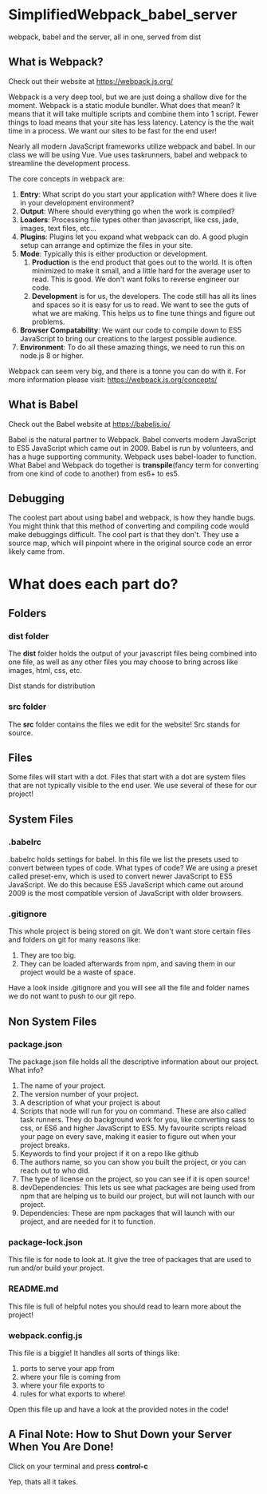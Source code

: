 # SimplifiedWebpack_babel_server
webpack, babel and the server, all in one, served from dist

## What is Webpack?
Check out their website at https://webpack.js.org/

Webpack is a very deep tool, but we are just doing a shallow dive for the moment.  Webpack is a static module bundler.  What does that mean?  It means that it will take multiple scripts and combine them into 1 script.  Fewer things to load means that your site has less latency.  Latency is the the wait time in a process.  We want our sites to be fast for the end user!  

Nearly all modern JavaScript frameworks utilize webpack and babel.  In our class we will be using Vue.  Vue uses taskrunners, babel and webpack to streamline the development process.

The core concepts in webpack are:
1. **Entry**: What script do you start your application with?  Where does it live in your development environment?
2. **Output**:  Where should everything go when the work is compiled?  
3. **Loaders**: Processing file types other than javascript, like css, jade, images, text files, etc...
4. **Plugins**: Plugins let you expand what webpack can do.  A good plugin setup can arrange and optimize the files in your site.
5. **Mode**: Typically this is either production or development.  
    1. **Production** is the end product that goes out to the world.  It is often minimized to make it small, and a little hard for the average user to read.  This is good.  We don't want folks to reverse engineer our code.
    2. **Development** is for us, the developers.  The code still has all its lines and spaces so it is easy for us to read.  We want to see the guts of what we are making.  This helps us to fine tune things and figure out problems.
6. **Browser Compatability**: We want our code to compile down to ES5 JavaScript to bring our creations to the largest possible audience.  
7.  **Environment**: To do all these amazing things, we need to run this on node.js 8 or higher.

Webpack can seem very big, and there is a tonne you can do with it.  For more information please visit: https://webpack.js.org/concepts/

## What is Babel
Check out the Babel website at https://babeljs.io/

Babel is the natural partner to Webpack.  Babel converts modern JavaScript to ES5 JavaScript which came out in 2009. Babel is run by volunteers, and has a huge supporting community.  Webpack uses babel-loader to function.  What Babel and Webpack do together is **transpile**(fancy term for converting from one kind of code to another) from es6+ to es5.

## Debugging
The coolest part about using babel and webpack, is how they handle bugs.  You might think that this method of converting and compiling code would make debuggings difficult.  The cool part is that they don't.  They use a source map, which will pinpoint where in the original source code an error likely came from.  


# What does each part do?

## Folders

### dist folder
The **dist** folder holds the output of your javascript files being combined into one file, as well as any other files you may choose to bring across like images, html, css, etc.

Dist stands for distribution

### src folder
The **src** folder contains the files we edit for the website!  Src stands for source.

## Files
Some files will start with a dot.  Files that start with a dot are system files that are not typically visible to the end user.  We use several of these for our project!

## System Files

### .babelrc
.babelrc holds settings for babel.  In this file we list the presets used to convert between types of code.  What types of code?  We are using a preset called preset-env, which is used to  convert newer JavaScript to ES5 JavaScript.  We do this because ES5 JavaScript which came out around 2009 is the most compatible version of JavaScript with older browsers.

### .gitignore
This whole project is being stored on git.  We don't want store certain files and folders on git for many reasons like:
1. They are too big.
2. They can be loaded afterwards from npm, and saving them in our project would be a waste of space.

Have a look inside .gitignore and you will see all the file and folder names we do not want to push to our git repo.

## Non System Files

### package.json
The package.json file holds all the descriptive information about our project.  What info?
1. The name of your project.
2. The version number of your project.
3. A description of what your project is about
4. Scripts that node will run for you on command.  These are also called task runners.  They do background work for you, like converting sass to css, or ES6 and higher JavaScript to ES5.  My favourite scripts reload your page on every save, making it easier to figure out when your project breaks.
5. Keywords to find your project if it on a repo like github
6. The authors name, so you can show you built the project, or you can reach out to who did.
7. The type of license on the project, so you can see if it is open source!
8. devDependencies:  This lets us see what packages are being used from npm that are helping us to build our project, but will not launch with our project.
9. Dependencies:  These are npm packages that will launch with our project, and are needed for it to function.

### package-lock.json
This file is for node to look at.  It give the tree of packages that are used to run and/or build your project.

### README.md
This file is full of helpful notes you should read to learn more about the project!

### webpack.config.js
This file is a biggie!  It handles all sorts of things like:
1. ports to serve your app from
2. where your file is coming from
3. where your file exports to
4. rules for what exports to where!

Open this file up and have a look at the provided notes in the code!

## A Final Note:  How to Shut Down your Server When You Are Done!
Click on your terminal and press **control-c**

Yep, thats all it takes.